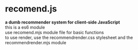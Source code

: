 # recomend.js
**a dumb recommender system for client-side JavaScript**  
this is a es6 module  
use recomend.mjs module file for basic functions  
to use render, use the recommendrender.css stylesheet and the recommendrender.mjs module 
